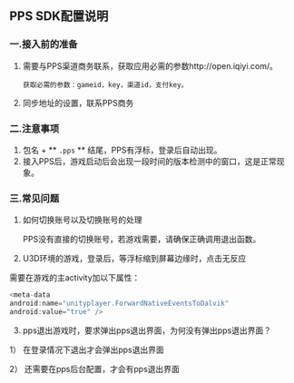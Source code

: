 
 ## PPS SDK配置说明

 ###  一.接入前的准备

  1. 需要与PPS渠道商务联系，获取应用必需的参数http://open.iqiyi.com/。

         获取必需的参数：gameid，key，渠道id，支付key。
  2. 同步地址的设置，联系PPS商务

### 二.注意事项
  1.  包名 + ** `.pps` ** 结尾，PPS有浮标，登录后自动出现。
  2. 接入PPS后，游戏启动后会出现一段时间的版本检测中的窗口，这是正常现象。

### 三.常见问题

  1. 如何切换账号以及切换账号的处理

       PPS没有直接的切换账号，若游戏需要，请确保正确调用退出函数。

  2. U3D环境的游戏，登录后，等浮标缩到屏幕边缘时，点击无反应

  需要在游戏的主activity加以下属性：

   ```java
  <meta-data
  android:name="unityplayer.ForwardNativeEventsToDalvik"
  android:value="true" />
  ```

  3. pps退出游戏时，要求弹出pps退出界面，为何没有弹出pps退出界面？

  1） 在登录情况下退出才会弹出pps退出界面

  2） 还需要在pps后台配置，才会有pps退出界面
